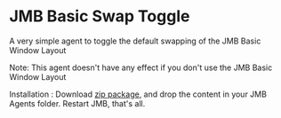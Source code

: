 # JMB Basic Swap Toggle
A very simple agent to toggle the default swapping of the JMB Basic Window Layout

Note: This agent doesn't have any effect if you don't use the JMB Basic Window Layout

Installation : Download [zip package](https://github.com/NadiGames/JMB-Basic-Swap-Toggle/blob/main/NG%20Swap%20Toggle.1.0.zip), and drop the content in your JMB Agents folder.
Restart JMB, that's all.
